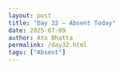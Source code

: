 ```yaml
---
layout: post  
title: "Day 32 – Absent Today"  
date: 2025-07-09
author: Ato Bhatta  
permalink: /day32.html  
tags: ["Absent"]
---
```


